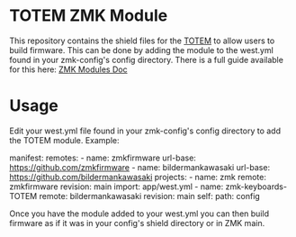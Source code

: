 # TOTEM ZMK Module

This repository contains the shield files for the [TOTEM](https://github.com/GEIGEIGEIST/TOTEM) to allow users to build firmware. This can be done by adding the module to the west.yml found in your zmk-config's config directory. There is a full guide available for this here: [ZMK Modules Doc](https://zmk.dev/docs/features/modules)

# Usage

Edit your west.yml file found in your zmk-config's config directory to add the TOTEM module. Example:

manifest:
  remotes:
    - name: zmkfirmware
      url-base: https://github.com/zmkfirmware
    - name: bildermankawasaki
      url-base: https://github.com/bildermankawasaki
  projects:
    - name: zmk
      remote: zmkfirmware
      revision: main
      import: app/west.yml
    - name: zmk-keyboards-TOTEM
      remote: bildermankawasaki
      revision: main
  self:
    path: config

Once you have the module added to your west.yml you can then build firmware as if it was in your config's shield directory or in ZMK main.